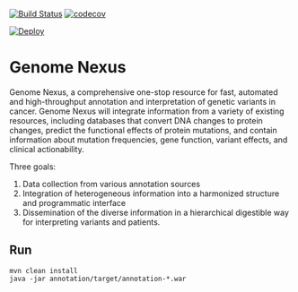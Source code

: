 [![Build Status](https://travis-ci.org/cBioPortal/genome-nexus.svg?branch=master)](https://travis-ci.org/cBioPortal/genome-nexus)
[![codecov](https://codecov.io/gh/cBioPortal/genome-nexus/branch/master/graph/badge.svg)](https://codecov.io/gh/cBioPortal/genome-nexus)

[![Deploy](https://www.herokucdn.com/deploy/button.svg)](https://heroku.com/deploy)

# Genome Nexus
Genome Nexus, a comprehensive one-stop resource for fast, automated and
high-throughput annotation and interpretation of genetic variants in cancer.
Genome Nexus will integrate information from a variety of existing resources,
including databases that convert DNA changes to protein changes, predict the
functional effects of protein mutations, and contain information about mutation
frequencies, gene function, variant effects, and clinical actionability.

Three goals:

1. Data collection from various annotation sources
2. Integration of heterogeneous information into a harmonized structure and
programmatic interface
3. Dissemination of the diverse information in a hierarchical digestible way
for interpreting variants and patients.

## Run
```
mvn clean install
java -jar annotation/target/annotation-*.war
```

